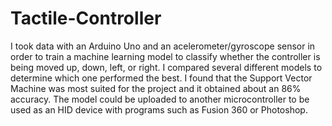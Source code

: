 # Tactile-Controller
I took data with an Arduino Uno and an acelerometer/gyroscope sensor in order to train a machine learning model to classify whether the controller is being moved up, down, left, or right. I compared several different models to determine which one performed the best. I found that the Support Vector Machine was most suited for the project and it obtained about an 86% accuracy. The model could be uploaded to another microcontroller to be used as an HID device with programs such as Fusion 360 or Photoshop. 
